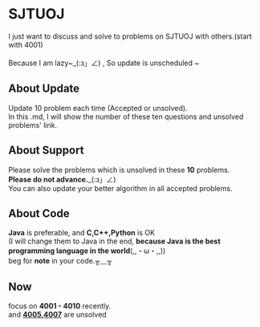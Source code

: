 SJTUOJ
=====
I just want to discuss and solve to problems on SJTUOJ with others.(start with 4001)<br>	
Because I am lazy~_(:з」∠) , So update is unscheduled ~<br>

About Update
-----
Update 10 problem each time (Accepted or unsolved).<br>
In this .md, I will show the number of these ten questions and unsolved problems' link.<br>

About Support 
---
Please solve the problems which is unsolved in these __10__ problems.<br>
__Please do not advance.___(:з」∠) <br>
You can also update your better algorithm in all accepted problems.<br>

About Code
------
__Java__ is preferable, and __C,C++,Python__ is OK<br>
(I will change them to Java in the end, __because Java is the best programming language in the world__(,,・ω・,,))<br>
beg for __note__ in your code.╥﹏╥


Now
---
focus on __4001 - 4010__ recently.<br>
and __[4005](https://acm.sjtu.edu.cn/OnlineJudge/problem/4005),[4007](https://acm.sjtu.edu.cn/OnlineJudge/problem/4007)__ are unsolved <br>

